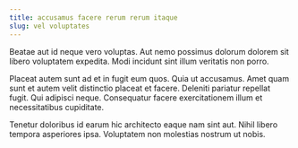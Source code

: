 ```yaml
---
title: accusamus facere rerum rerum itaque
slug: vel voluptates
---
```


Beatae aut id neque vero voluptas. Aut nemo possimus dolorum dolorem sit libero voluptatem expedita. Modi incidunt sint illum veritatis non porro.

Placeat autem sunt ad et in fugit eum quos. Quia ut accusamus. Amet quam sunt et autem velit distinctio placeat et facere. Deleniti pariatur repellat fugit. Qui adipisci neque. Consequatur facere exercitationem illum et necessitatibus cupiditate.

Tenetur doloribus id earum hic architecto eaque nam sint aut. Nihil libero tempora asperiores ipsa. Voluptatem non molestias nostrum ut nobis.
